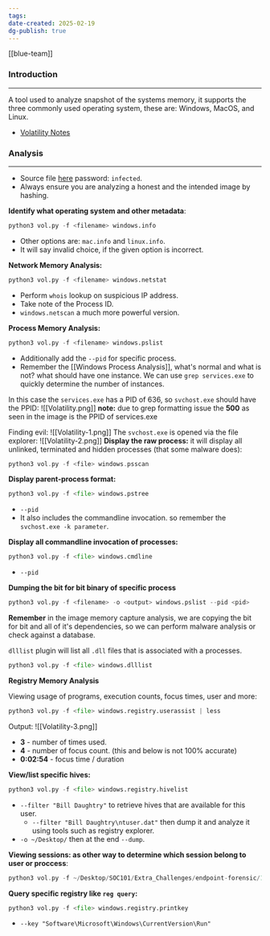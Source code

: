 ```yaml
---
tags: 
date-created: 2025-02-19
dg-publish: true
---
```

[[blue-team]]
### Introduction
---
A tool used to analyze snapshot of the systems memory, it supports the three commonly used operating system, these are: Windows, MacOS, and Linux.

- [Volatility Notes](obsidian://open?vault=notes&file=Atlas%2FCyber%20Defense%2FVolatility)
### Analysis
---
- Source file [here](https://drive.google.com/file/d/1arIElSgK7k_Bz2C4bdzcuX7zkskYiTOV/view) password: `infected`.
- Always ensure you are analyzing a honest and the intended image by hashing.

**Identify what operating system and other metadata**:
```Python
python3 vol.py -f <filename> windows.info
```

- Other options are: `mac.info` and `linux.info`.
- It will say invalid choice, if the given option is incorrect.

**Network Memory Analysis:**
```Python
python3 vol.py -f <filename> windows.netstat
```

- Perform `whois` lookup on suspicious IP address.
- Take note of the Process ID.
- `windows.netscan` a much more powerful version.

**Process Memory Analysis:**
```Python
python3 vol.py -f <filename> windows.pslist
```

- Additionally add the `--pid` for specific process.
- Remember the [[Windows Process Analysis]], what's normal and what is not? what should have one instance. We can use `grep services.exe` to quickly determine the number of instances.

In this case the `services.exe` has a PID of 636, so `svchost.exe` should have the PPID:
![[Volatility.png]]
**note:** due to grep formatting issue the **500** as seen in the image is the PPID of services.exe

Finding evil:
![[Volatility-1.png]]
The `svchost.exe` is opened via the file explorer:
![[Volatility-2.png]]
**Display the raw process:** it will display all unlinked, terminated and hidden processes (that some malware does):

```C
python3 vol.py -f <file> windows.psscan
```

**Display parent-process format:** 

```python
python3 vol.py -f <file> windows.pstree
```

- `--pid`
- It also includes the commandline invocation. so remember the `svchost.exe -k parameter`.

**Display all commandline invocation of processes:**
```python
python3 vol.py -f <file> windows.cmdline
```

- `--pid`

**Dumping the bit for bit binary of specific process**
```python
python3 vol.py -f <filename> -o <output> windows.pslist --pid <pid>
```

**Remember** in the image memory capture analysis, we are copying the bit for bit and all of it's dependencies, so we can perform malware analysis or check against a database.

`dlllist` plugin will list all `.dll` files that is associated with a processes.

```python
python3 vol.py -f <file> windows.dlllist
```

**Registry Memory Analysis**

Viewing usage of programs, execution counts, focus times, user and more:
```Python
python3 vol.py -f <file> windows.registry.userassist | less
```

Output: 
![[Volatility-3.png]]
- **3** - number of times used.
- **4** - number of focus count. (this and below is not 100% accurate)
- **0:02:54** - focus time / duration

**View/list specific hives:**

```python
python3 vol.py -f <file> windows.registry.hivelist
```

- `--filter "Bill Daughtry"` to retrieve hives that are available for this user.
	- `--filter "Bill Daughtry\ntuser.dat"` then dump it and analyze it using tools such as registry explorer.
- `-o ~/Desktop/` then at the end `--dump`.

**Viewing sessions: as other way to determine which session belong to user or proccess**:

```C
python3 vol.py -f ~/Desktop/SOC101/Extra_Challenges/endpoint-forensic/192-Reveal.dmp sessions
```

**Query specific registry like `reg query`:**
```python
python3 vol.py -f <file> windows.registry.printkey
```

- `--key "Software\Microsoft\Windows\CurrentVersion\Run"`